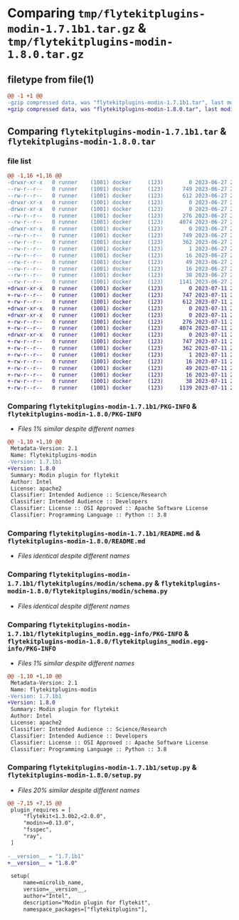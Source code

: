 # Comparing `tmp/flytekitplugins-modin-1.7.1b1.tar.gz` & `tmp/flytekitplugins-modin-1.8.0.tar.gz`

## filetype from file(1)

```diff
@@ -1 +1 @@
-gzip compressed data, was "flytekitplugins-modin-1.7.1b1.tar", last modified: Tue Jun 27 22:00:57 2023, max compression
+gzip compressed data, was "flytekitplugins-modin-1.8.0.tar", last modified: Tue Jul 11 22:07:21 2023, max compression
```

## Comparing `flytekitplugins-modin-1.7.1b1.tar` & `flytekitplugins-modin-1.8.0.tar`

### file list

```diff
@@ -1,16 +1,16 @@
-drwxr-xr-x   0 runner    (1001) docker     (123)        0 2023-06-27 22:00:57.956709 flytekitplugins-modin-1.7.1b1/
--rw-r--r--   0 runner    (1001) docker     (123)      749 2023-06-27 22:00:57.956709 flytekitplugins-modin-1.7.1b1/PKG-INFO
--rw-r--r--   0 runner    (1001) docker     (123)      612 2023-06-27 22:00:35.000000 flytekitplugins-modin-1.7.1b1/README.md
-drwxr-xr-x   0 runner    (1001) docker     (123)        0 2023-06-27 22:00:57.952709 flytekitplugins-modin-1.7.1b1/flytekitplugins/
-drwxr-xr-x   0 runner    (1001) docker     (123)        0 2023-06-27 22:00:57.952709 flytekitplugins-modin-1.7.1b1/flytekitplugins/modin/
--rw-r--r--   0 runner    (1001) docker     (123)      276 2023-06-27 22:00:35.000000 flytekitplugins-modin-1.7.1b1/flytekitplugins/modin/__init__.py
--rw-r--r--   0 runner    (1001) docker     (123)     4074 2023-06-27 22:00:35.000000 flytekitplugins-modin-1.7.1b1/flytekitplugins/modin/schema.py
-drwxr-xr-x   0 runner    (1001) docker     (123)        0 2023-06-27 22:00:57.952709 flytekitplugins-modin-1.7.1b1/flytekitplugins_modin.egg-info/
--rw-r--r--   0 runner    (1001) docker     (123)      749 2023-06-27 22:00:57.000000 flytekitplugins-modin-1.7.1b1/flytekitplugins_modin.egg-info/PKG-INFO
--rw-r--r--   0 runner    (1001) docker     (123)      362 2023-06-27 22:00:57.000000 flytekitplugins-modin-1.7.1b1/flytekitplugins_modin.egg-info/SOURCES.txt
--rw-r--r--   0 runner    (1001) docker     (123)        1 2023-06-27 22:00:57.000000 flytekitplugins-modin-1.7.1b1/flytekitplugins_modin.egg-info/dependency_links.txt
--rw-r--r--   0 runner    (1001) docker     (123)       16 2023-06-27 22:00:57.000000 flytekitplugins-modin-1.7.1b1/flytekitplugins_modin.egg-info/namespace_packages.txt
--rw-r--r--   0 runner    (1001) docker     (123)       49 2023-06-27 22:00:57.000000 flytekitplugins-modin-1.7.1b1/flytekitplugins_modin.egg-info/requires.txt
--rw-r--r--   0 runner    (1001) docker     (123)       16 2023-06-27 22:00:57.000000 flytekitplugins-modin-1.7.1b1/flytekitplugins_modin.egg-info/top_level.txt
--rw-r--r--   0 runner    (1001) docker     (123)       38 2023-06-27 22:00:57.956709 flytekitplugins-modin-1.7.1b1/setup.cfg
--rw-r--r--   0 runner    (1001) docker     (123)     1141 2023-06-27 22:00:50.000000 flytekitplugins-modin-1.7.1b1/setup.py
+drwxr-xr-x   0 runner    (1001) docker     (123)        0 2023-07-11 22:07:21.895728 flytekitplugins-modin-1.8.0/
+-rw-r--r--   0 runner    (1001) docker     (123)      747 2023-07-11 22:07:21.895728 flytekitplugins-modin-1.8.0/PKG-INFO
+-rw-r--r--   0 runner    (1001) docker     (123)      612 2023-07-11 22:06:52.000000 flytekitplugins-modin-1.8.0/README.md
+drwxr-xr-x   0 runner    (1001) docker     (123)        0 2023-07-11 22:07:21.891728 flytekitplugins-modin-1.8.0/flytekitplugins/
+drwxr-xr-x   0 runner    (1001) docker     (123)        0 2023-07-11 22:07:21.891728 flytekitplugins-modin-1.8.0/flytekitplugins/modin/
+-rw-r--r--   0 runner    (1001) docker     (123)      276 2023-07-11 22:06:52.000000 flytekitplugins-modin-1.8.0/flytekitplugins/modin/__init__.py
+-rw-r--r--   0 runner    (1001) docker     (123)     4074 2023-07-11 22:06:52.000000 flytekitplugins-modin-1.8.0/flytekitplugins/modin/schema.py
+drwxr-xr-x   0 runner    (1001) docker     (123)        0 2023-07-11 22:07:21.895728 flytekitplugins-modin-1.8.0/flytekitplugins_modin.egg-info/
+-rw-r--r--   0 runner    (1001) docker     (123)      747 2023-07-11 22:07:21.000000 flytekitplugins-modin-1.8.0/flytekitplugins_modin.egg-info/PKG-INFO
+-rw-r--r--   0 runner    (1001) docker     (123)      362 2023-07-11 22:07:21.000000 flytekitplugins-modin-1.8.0/flytekitplugins_modin.egg-info/SOURCES.txt
+-rw-r--r--   0 runner    (1001) docker     (123)        1 2023-07-11 22:07:21.000000 flytekitplugins-modin-1.8.0/flytekitplugins_modin.egg-info/dependency_links.txt
+-rw-r--r--   0 runner    (1001) docker     (123)       16 2023-07-11 22:07:21.000000 flytekitplugins-modin-1.8.0/flytekitplugins_modin.egg-info/namespace_packages.txt
+-rw-r--r--   0 runner    (1001) docker     (123)       49 2023-07-11 22:07:21.000000 flytekitplugins-modin-1.8.0/flytekitplugins_modin.egg-info/requires.txt
+-rw-r--r--   0 runner    (1001) docker     (123)       16 2023-07-11 22:07:21.000000 flytekitplugins-modin-1.8.0/flytekitplugins_modin.egg-info/top_level.txt
+-rw-r--r--   0 runner    (1001) docker     (123)       38 2023-07-11 22:07:21.895728 flytekitplugins-modin-1.8.0/setup.cfg
+-rw-r--r--   0 runner    (1001) docker     (123)     1139 2023-07-11 22:07:11.000000 flytekitplugins-modin-1.8.0/setup.py
```

### Comparing `flytekitplugins-modin-1.7.1b1/PKG-INFO` & `flytekitplugins-modin-1.8.0/PKG-INFO`

 * *Files 1% similar despite different names*

```diff
@@ -1,10 +1,10 @@
 Metadata-Version: 2.1
 Name: flytekitplugins-modin
-Version: 1.7.1b1
+Version: 1.8.0
 Summary: Modin plugin for flytekit
 Author: Intel
 License: apache2
 Classifier: Intended Audience :: Science/Research
 Classifier: Intended Audience :: Developers
 Classifier: License :: OSI Approved :: Apache Software License
 Classifier: Programming Language :: Python :: 3.8
```

### Comparing `flytekitplugins-modin-1.7.1b1/README.md` & `flytekitplugins-modin-1.8.0/README.md`

 * *Files identical despite different names*

### Comparing `flytekitplugins-modin-1.7.1b1/flytekitplugins/modin/schema.py` & `flytekitplugins-modin-1.8.0/flytekitplugins/modin/schema.py`

 * *Files identical despite different names*

### Comparing `flytekitplugins-modin-1.7.1b1/flytekitplugins_modin.egg-info/PKG-INFO` & `flytekitplugins-modin-1.8.0/flytekitplugins_modin.egg-info/PKG-INFO`

 * *Files 1% similar despite different names*

```diff
@@ -1,10 +1,10 @@
 Metadata-Version: 2.1
 Name: flytekitplugins-modin
-Version: 1.7.1b1
+Version: 1.8.0
 Summary: Modin plugin for flytekit
 Author: Intel
 License: apache2
 Classifier: Intended Audience :: Science/Research
 Classifier: Intended Audience :: Developers
 Classifier: License :: OSI Approved :: Apache Software License
 Classifier: Programming Language :: Python :: 3.8
```

### Comparing `flytekitplugins-modin-1.7.1b1/setup.py` & `flytekitplugins-modin-1.8.0/setup.py`

 * *Files 20% similar despite different names*

```diff
@@ -7,15 +7,15 @@
 plugin_requires = [
     "flytekit<1.3.0b2,<2.0.0",
     "modin>=0.13.0",
     "fsspec",
     "ray",
 ]
 
-__version__ = "1.7.1b1"
+__version__ = "1.8.0"
 
 setup(
     name=microlib_name,
     version=__version__,
     author="Intel",
     description="Modin plugin for flytekit",
     namespace_packages=["flytekitplugins"],
```

